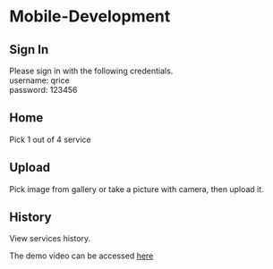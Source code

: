 # Mobile-Development

## Sign In
Please sign in with the following credentials.  
username: qrice  
password: 123456

## Home
Pick 1 out of 4 service

## Upload
Pick image from gallery or take a picture with camera, then upload it.

## History
View services history.

The demo video can be accessed [here]([targetURL](https://drive.google.com/file/d/1z6pDJ_qVuR8kImjlATgfeDj9CfXVIGui/view?usp=sharing) "Demo Video")
